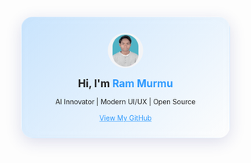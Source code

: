 <!-- Liquid Glass UI Example -->

<div align="center">
  <div style="
    width: 360px;
    padding: 2rem;
    border-radius: 24px;
    background: linear-gradient(135deg, rgba(46,154,254,0.25) 0%, rgba(255,255,255,0.12) 100%);
    box-shadow: 0 8px 32px 0 rgba(31, 38, 135, 0.15);
    backdrop-filter: blur(16px) saturate(160%);
    -webkit-backdrop-filter: blur(16px) saturate(160%);
    border: 1px solid rgba(255,255,255,0.22);
    color: #222;
    margin-top: 2rem;
  ">
    <img src="assets/images/rammurmu.jpg" style="width: 72px; height: 72px; border-radius: 50%; margin-bottom: 1rem;"/>
    <h2 style="margin:0 0 1rem 0;">Hi, I'm <span style="color:#2E9AFE;">Ram Murmu</span></h2>
    <p style="margin:0 0 1rem 0;">AI Innovator | Modern UI/UX | Open Source</p>
    <a href="https://github.com/rammurmu" style="color:#2E9AFE; text-decoration:underline;">View My GitHub</a>
  </div>
</div>
